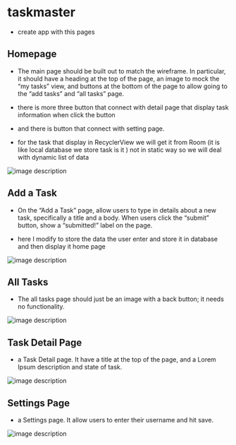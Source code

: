 # taskmaster
- create app with this pages 
## Homepage
- The main page should be built out to match the wireframe. In particular, it should have a heading at the top of the page, an image to mock the “my tasks” view, and buttons at the bottom of the page to allow going to the “add tasks” and “all tasks” page.
- there is more three button that connect with detail page that display task information when click the button
- and there is button that connect with setting page.

- for the task that display in RecyclerView we will get it from Room (it is like local database we store task is it )
not in static way so we will deal with dynamic list of data


![image description](screenshots/newHome.png)

## Add a Task
- On the “Add a Task” page, allow users to type in details about a new task, specifically a title and a body. When users click the “submit” button, show a “submitted!” label on the page.

- here I modify to store the data the user enter and store it in database and then display it home page 

![image description](screenshots/newAddTask.png)

## All Tasks
- The all tasks page should just be an image with a back button; it needs no functionality.

![image description](screenshots/allt.png)

## Task Detail Page
-  a Task Detail page. It  have a title at the top of the page, and a Lorem Ipsum description and state of task.

![image description](screenshots/detail1.png)

## Settings Page
-  a Settings page. It  allow users to enter their username and hit save.

![image description](screenshots/setting.png)